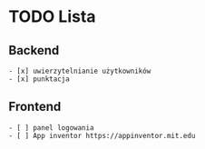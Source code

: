 # TODO Lista

## Backend

    - [x] uwierzytelnianie użytkowników
    - [x] punktacja

## Frontend

    - [ ] panel logowania
    - [ ] App inventor https://appinventor.mit.edu
